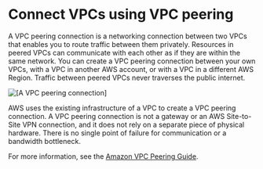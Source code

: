 # Connect VPCs using VPC peering<a name="vpc-peering"></a>

A VPC peering connection is a networking connection between two VPCs that enables you to route traffic between them privately\. Resources in peered VPCs can communicate with each other as if they are within the same network\. You can create a VPC peering connection between your own VPCs, with a VPC in another AWS account, or with a VPC in a different AWS Region\. Traffic between peered VPCs never traverses the public internet\.

![\[A VPC peering connection\]](http://docs.aws.amazon.com/vpc/latest/userguide/images/peering-intro-diagram.png)

AWS uses the existing infrastructure of a VPC to create a VPC peering connection\. A VPC peering connection is not a gateway or an AWS Site\-to\-Site VPN connection, and it does not rely on a separate piece of physical hardware\. There is no single point of failure for communication or a bandwidth bottleneck\. 

For more information, see the [Amazon VPC Peering Guide](https://docs.aws.amazon.com/vpc/latest/peering/)\.